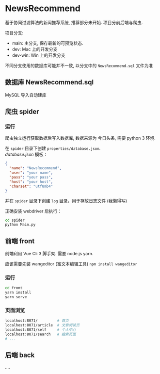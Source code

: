 # NewsRecommend

基于协同过滤算法的新闻推荐系统, 推荐部分未开始. 项目分前后端与爬虫. 

项目分支:
- main: 主分支, 保存最新的可预览状态.
- dev: Mac 上的开发分支
- dev-win: Win 上的开发分支

不同分支使用的数据库可能并不一致, 以分支中的 `NewsRecommend.sql` 文件为准

## 数据库 NewsRecommend.sql
MySQL 导入自动建库

## 爬虫 spider

### 运行
爬虫独立运行获取数据后写入数据库, 数据来源为 今日头条, 需要 python 3 环境.

在 `spider` 目录下创建 `properties/database.json`.   
*database.json* 模板：
``` json
{
  "name": "NewsRecommend",
  "user": "your name",
  "pass": "your pass",
  "host": "your host",
  "charset": "utf8mb4"
}
``` 

并在 `spider` 目录下创建 `log` 目录，用于存放日志文件 (我懒得写)

正确安装 webdriver 后执行：

``` sh
cd spider
python Main.py
```

## 前端 front

前端利用 Vue Cli 3 脚手架. 需要 node.js yarn.

应该需要先装 wangeditor (富文本编辑工具) `npm install wangeditor`

### 运行
``` sh
cd front
yarn install
yarn serve
```

### 页面浏览
``` sh
localhost:8071/         # 首页
localhost:8071/article  # 文章阅读页
localhost:8071/self     # 个人中心
localhost:8071/search   # 搜索页面
# ...
```

## 后端 back
....
